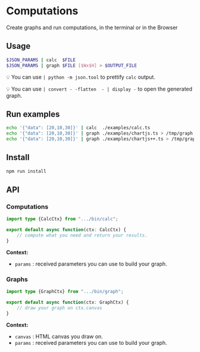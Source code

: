 # Computations

Create graphs and run computations, in the terminal or in the Browser

## Usage

```bash
$JSON_PARAMS | calc  $FILE
$JSON_PARAMS | graph $FILE [$Wx$H] > $OUTPUT_FILE
```

💡 You can use `| python -m json.tool` to prettify `calc` output.

💡 You can use `| convert - -flatten  - | display -` to open the generated graph.

## Run examples

```bash
echo '{"data": [20,10,30]}' | calc  ./examples/calc.ts
echo '{"data": [20,10,30]}' | graph ./examples/chartjs.ts > /tmp/graph.png
echo '{"data": [20,10,30]}' | graph ./examples/chartjs++.ts > /tmp/graph.png
```

## Install

```bash
npm run install
```

## API

### Computations


```ts
import type {CalcCtx} from ".../bin/calc";

export default async function(ctx: CalcCtx) {
    // compute what you need and return your results.
}
```

<b>Context:</b>
- `params` : received parameters you can use to build your graph.

### Graphs

```ts
import type {GraphCtx} from ".../bin/graph";

export default async function(ctx: GraphCtx) {
    // draw your graph on ctx.canvas
}
```

<b>Context:</b>
- `canvas` : HTML canvas you draw on.
- `params` : received parameters you can use to build your graph.
